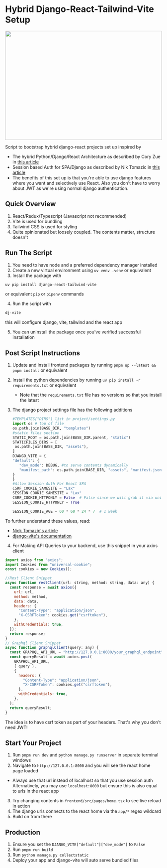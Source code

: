 # Hybrid Django-React-Tailwind-Vite Setup
<img src="https://github.com/user-attachments/assets/04eba5fe-ed52-43b9-b444-37485b0892be" width="100%" height="350" />



Script to bootstrap hybrid django-react projects set up inspired by 
* The hybrid Python/Django/React Architecture as described by Cory Zue in [this article](https://www.saaspegasus.com/guides/modern-javascript-for-django-developers/integrating-javascript-pipeline/)
* Session based Auth for SPA/Django as described by Nik Tomazic in [this article](https://testdriven.io/blog/django-spa-auth/)
* The benefits of this set up is that you're able to use django features where you want and selectively use React. Also you don't have to worry about JWT as we're using normal django authentication.
## Quick Overview
1. React/Redux/Typescript (Javascript not recommended)
2. Vite is used for bundling
3. Tailwind CSS is used for styling
4. Quite opinionated but loosely coupled. The contents matter, structure doesn't
## Run The Script
1. You need to have node and a preferred dependency manager installed
2. Create a new virtual environment using `uv venv .venv` or equivalent
3. Install the package with 
  ```python 
  uv pip install django-react-tailwind-vite
  ``` 
or equivalent `pip` or `pipenv` commands

4. Run the script with 
```python 
dj-vite 
``` 
this will configure django, vite, tailwind and the react app

5. You can uninstall the package once you've verified successful installation
## Post Script Instructions
1. Update and install frontend packages by running `pnpm up --latest && pnpm install` or equivalent
2. Install the python dependencies by running `uv pip install -r requirements.txt` or equivalent

   * Note that the `requirements.txt` file has no versions so that you install the latest
3. The django project settings file has the following additions
   ```python
   #TEMPLATES["DIRS"] list in project/settings.py
   import os # top of file
   os.path.join(BASE_DIR, "templates")
   #static files section
   STATIC_ROOT = os.path.join(BASE_DIR.parent, "static")
   STATICFILES_DIRS = [
    os.path.join(BASE_DIR, "assets"),
   ]
   DJANGO_VITE = {
   "default": {
      "dev_mode": DEBUG, #to serve contents dynamically
      "manifest_path": os.path.join(BASE_DIR, "assets", "manifest.json"),
   }
   }
   #Allow Session Auth For React SPA
   CSRF_COOKIE_SAMESITE = "Lax"
   SESSION_COOKIE_SAMESITE = "Lax"
   CSRF_COOKIE_HTTPONLY = False  # False since we will grab it via universal-cookies
   SESSION_COOKIE_HTTPONLY = True

   SESSION_COOKIE_AGE = 60 * 60 * 24 * 7  # 1 week
   ```
To further understand these values, read:
* [Nick Tomazic's article](https://testdriven.io/blog/django-spa-auth/) 
* [django-vite's documentation](https://github.com/MrBin99/django-vite)
4. For Making API Queries to your backend, use this snippet in your axios client
```javascript
import axios from "axios";
import Cookies from "universal-cookie";
const cookies = new Cookies();

//Rest Client Snippet
async function restClient(url: string, method: string, data: any) {
  const response = await axios({
    url: url,
    method: method,
    data: data,
    headers: {
      "Content-Type": "application/json",
      "X-CSRFToken": cookies.get("csrftoken"),
    },
    withCredentials: true,
  });
  return response;
}
// Graphql Client Snippet
async function graphqlClient(query: any) {
  const GRAPHQL_API_URL = "http://127.0.0.1:8000/your_graphql_endpoint"
  const queryResult = await axios.post(
    GRAPHQL_API_URL,
    { query },
    {
      headers: {
        "Content-Type": "application/json",
        "X-CSRFToken": cookies.get("csrftoken"),
      },
      withCredentials: true,
    },
  );
  return queryResult;
}
```
The idea is to have csrf token as part of your headers. That's why you don't need JWT!
## Start Your Project
1. Run `pnpm run dev` and `python manage.py runserver` in separate terminal windows
2.  Navigate to `http://127.0.0.1:8000` and you will see the react home page loaded
 * Always use that url instead of localhost so that you use session auth
Alternatively, you may use `localhost:8000` but ensure this is also equal to urls in the react app

3. Try changing contents in `frontend/src/pages/home.tsx` to see live reload in action
4. The django urls connects to the react home via the `app/*` regex wildcard
5. Build on from there
## Production
1. Ensure you set the `DJANGO_VITE["default"]["dev_mode"]` to `False`
2. Run `pnpm run build`
3. Run `python manage.py collectstatic`
4. Deploy your app and django-vite will auto serve bundled files
